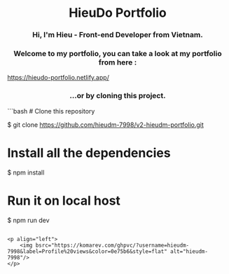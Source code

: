 <h1 align="center">HieuDo Portfolio</h1>
    <h3 align="center">Hi, I'm Hieu - Front-end Developer from Vietnam.</h3>
    <h3 align="center">
      Welcome to my portfolio, you can take a look at my portfolio from here :
    </h3>
    <a align="center" href="https://hieudo-portfolio.netlify.app/"
      >https://hieudo-portfolio.netlify.app/</a
    >
    <h3 align="center">...or by cloning this project.</h3>
```bash
# Clone this repository

$ git clone https://github.com/hieudm-7998/v2-hieudm-portfolio.git

# Install all the dependencies

$ npm install

# Run it on local host

$ npm run dev

```

<p align="left">
    <img bsrc="https://komarev.com/ghpvc/?username=hieudm-7998&label=Profile%20views&color=0e75b6&style=flat" alt="hieudm-7998"/>
</p>
```
